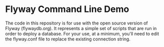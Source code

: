 # Flyway Command Line Demo
The code in this repository is for use with the open source version of Flyway (flywaydb.org). It represents a simple set of scripts that are run in order to deploy a database. For your use, at a minimum, you'll need to edit the flyway.conf file to replace the existing connection string.
